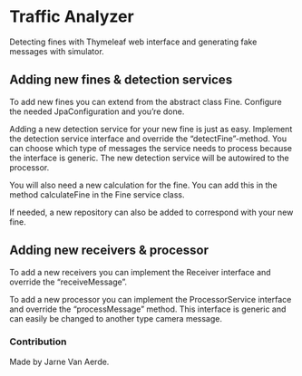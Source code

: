 # Traffic Analyzer

Detecting fines with Thymeleaf web interface and generating fake messages with simulator.

## Adding new fines & detection services

To add new fines you can extend from the abstract class Fine. Configure the needed JpaConfiguration and you’re done.

Adding a new detection service for your new fine is just as easy. Implement the detection service interface and override the “detectFine”-method. You can choose which type of messages the service needs to process because the interface is generic. The new detection service will be autowired to the processor.

You will also need a new calculation for the fine. You can add this in the method calculateFine in the Fine service class.

If needed, a new repository can also be added to correspond with your new fine.

## Adding new receivers & processor

To add a new receivers you can implement the Receiver interface and override the “receiveMessage”.

To add a new processor you can implement the ProcessorService interface and override the “processMessage” method. This interface is generic and can easily be changed to another type camera message.

### Contribution
Made by Jarne Van Aerde.
